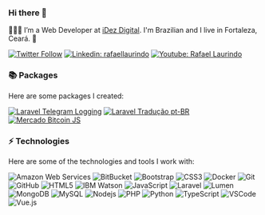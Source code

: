 ### Hi there 👋

<!--
**rafaellaurindo/rafaellaurindo** is a ✨ _special_ ✨ repository because its `README.md` (this file) appears on your GitHub profile.

Here are some ideas to get you started:

- 🔭 I’m currently working on ...
- 🌱 I’m currently learning ...
- 👯 I’m looking to collaborate on ...
- 🤔 I’m looking for help with ...
- 💬 Ask me about ...
- 📫 How to reach me: ...
- 😄 Pronouns: ...
- ⚡ Fun fact: ...
-->

👨🏻‍💻 I’m a Web Developer at [iDez Digital](https://idez.com.br/). I'm Brazilian and I live in Fortaleza, Ceará. 🌴

[![Twitter Follow](https://img.shields.io/twitter/follow/_rafaellaurindo?style=social)](https://twitter.com/_rafaellaurindo)
[![Linkedin: rafaellaurindo](https://img.shields.io/badge/-Linkedin-blue?style=flat-square&logo=Linkedin&logoColor=white&link=https://www.linkedin.com/in/rafaellaurindo/)](https://www.linkedin.com/in/rafaellaurindo/)
[![Youtube: Rafael Laurindo](https://img.shields.io/badge/-Youtube-red?style=flat-square&logo=Youtube&logoColor=white&link=http://youtube.com/channel/UC8pOz4KDLlYXx7WrCiJl0PQ)](http://youtube.com/channel/UC8pOz4KDLlYXx7WrCiJl0PQ)

### 📚 Packages

Here are some packages I created:

[![Laravel Telegram Logging](https://github-readme-stats.vercel.app/api/pin/?username=rafaellaurindo&repo=laravel-telegram-logging)](https://github.com/rafaellaurindo/laravel-telegram-logging)
[![Laravel Tradução pt-BR](https://github-readme-stats.vercel.app/api/pin/?username=rafaellaurindo&repo=laravel-traducao-pt-br)](https://github.com/rafaellaurindo/laravel-traducao-pt-br)
[![Mercado Bitcoin JS](https://github-readme-stats.vercel.app/api/pin/?username=rafaellaurindo&repo=mercadobitcoin-js)](https://github.com/rafaellaurindo/mercadobitcoin-js)

### ⚡ Technologies

Here are some of the technologies and tools I work with:

![Amazon Web Services](https://img.shields.io/badge/-AWS-FF9000?style=flat-square&logo=amazon&logoColor=white)
![BitBucket](https://img.shields.io/badge/-BitBucket-darkblue?style=flat-square&logo=bitbucket)
![Bootstrap](https://img.shields.io/badge/-Bootstrap-563D7C?style=flat-square&logo=bootstrap)
![CSS3](https://img.shields.io/badge/-CSS3-1572B6?style=flat-square&logo=css3)
![Docker](https://img.shields.io/badge/-Docker-2496ED?style=flat-square&logo=docker&logoColor=white)
![Git](https://img.shields.io/badge/-Git-black?style=flat-square&logo=git)
![GitHub](https://img.shields.io/badge/-GitHub-181717?style=flat-square&logo=github)
![HTML5](https://img.shields.io/badge/-HTML5-E34F26?style=flat-square&logo=html5&logoColor=white)
![IBM Watson](https://img.shields.io/badge/IBM_Watson-0E4166?style=flat-square&logo=ibm&logoColor=white)
![JavaScript](https://img.shields.io/badge/-JavaScript-black?style=flat-square&logo=javascript)
![Laravel](https://img.shields.io/badge/-Laravel-EA462F?style=flat-square&logo=laravel&logoColor=white)
![Lumen](https://img.shields.io/badge/-Lumen-EA462F?style=flat-square&logo=Lumen&logoColor=white)
![MongoDB](https://img.shields.io/badge/-MongoDB-black?style=flat-square&logo=mongodb)
![MySQL](https://img.shields.io/badge/-MySQL-4479A1?style=flat-square&logo=mysql&logoColor=white)
![Nodejs](https://img.shields.io/badge/-Nodejs-339933?style=flat-square&logo=Node.js&logoColor=white)
![PHP](https://img.shields.io/badge/-PHP-474A84?style=flat-square&logo=php&logoColor=white)
![Python](https://img.shields.io/badge/-Python-4B8BBE?style=flat-square&logo=python&logoColor=white)
![TypeScript](https://img.shields.io/badge/-TypeScript-007ACC?style=flat-square&logo=typescript)
![VSCode](https://img.shields.io/badge/-VSCode-007ACC?style=flat-square&logo=visual-studio-code&logoColor=white)
![Vue.js](https://img.shields.io/badge/-Vue.js-42B883?style=flat-square&logo=vue.js&logoColor=white)
